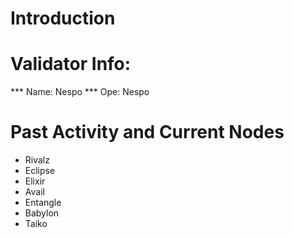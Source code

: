 # Introduction

# Validator Info:
*** Name: Nespo
*** Ope: Nespo

# Past Activity and Current Nodes

* Rivalz
* Eclipse
* Elixir
* Avail
* Entangle
* Babylon
* Taiko
